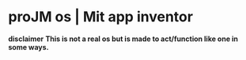 # proJM os | Mit app inventor

**disclaimer**
**This is not a real os but is made to act/function like one in some ways.**
